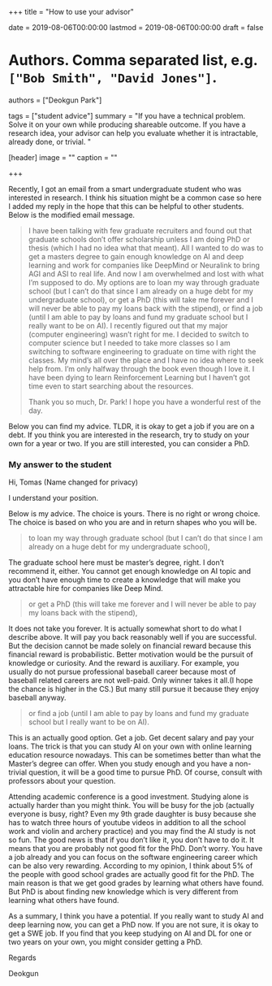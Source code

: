 +++
title = "How to use your advisor"

date = 2019-08-06T00:00:00
lastmod = 2019-08-06T00:00:00
draft = false

# Authors. Comma separated list, e.g. `["Bob Smith", "David Jones"]`.
authors = ["Deokgun Park"]

tags = ["student advice"]
summary = "If you have a technical problem. Solve it on your own while producing shareable outcome. If you have a research idea, your advisor can help you evaluate whether it is intractable, already done, or trivial. "

[header]
image = ""
caption = ""

+++

Recently, I got an email from a smart undergraduate student who was interested in research. I think his situation might be a common case so here I added my reply in the hope that this can be helpful to other students. Below is the modified email message. 

> I have been talking with few graduate recruiters and found out that graduate schools don’t offer scholarship unless I am doing PhD or thesis (which I had no idea what that meant). All I wanted to do was to get a masters degree to gain enough knowledge on AI and deep learning and work for companies like DeepMind or Neuralink to bring AGI and ASI to real life. And now I am overwhelmed and lost with what I’m supposed to do. My options are to loan my way through graduate school (but I can’t do that since I am already on a huge debt for my undergraduate school), or get a PhD (this will take me forever and I will never be able to pay my loans back with the stipend), or find a job (until I am able to pay by loans and fund my graduate school but I really want to be on AI). I recently figured out that my major (computer engineering) wasn’t right for me. I decided to switch to computer science but I needed to take more classes so I am switching to software engineering to graduate on time with right the classes.  My mind’s all over the place and I have no idea where to seek help from.  I’m only halfway through the book even though I love it. I have been dying to learn Reinforcement Learning but I haven’t got time even to start searching about the resources. 
> 
> Thank you so much, Dr. Park! I hope you have a wonderful rest of the day.
 

 Below you can find my advice. TLDR, it is okay to get a job if you are on a debt. If you think you are interested in the research, try to study on your own for a year or two. If you are still interested, you can consider a PhD. 

### My answer to the student


Hi, Tomas (Name changed for privacy)

I understand your position.
 
Below is my advice.  The choice is yours. There is no right or wrong choice. The choice is based on who you are and in return shapes who you will be.
 
 
> to loan my way through graduate school (but I can’t do that since I am already on a huge debt for my undergraduate school),  

The graduate school here must be master’s degree, right. I don’t recommend it, either. You cannot get enough knowledge on AI topic and you don’t have enough time to create a knowledge that will make you attractable hire for companies like Deep Mind.

> or get a PhD (this will take me forever and I will never be able to pay my loans back with the stipend),

It does not take you forever. It is actually somewhat short to do what I describe above. It will pay you back reasonably well if you are successful. But the decision cannot be made solely on financial reward because this financial reward is probabilistic. Better motivation would be the pursuit of knowledge or curiosity. And the reward is auxiliary. For example, you usually do not pursue professional baseball career because most of baseball related careers are not well-paid. Only winner takes it all.(I hope the chance is higher in the CS.) But many still pursue it because they enjoy baseball anyway.

> or find a job (until I am able to pay by loans and fund my graduate school but I really want to be on AI).

This is an actually good option. Get a job. Get decent salary and pay your loans.
The trick is that you can study AI on your own with online learning education resource nowadays. This can be sometimes better than what the Master’s degree can offer.
When you study enough and you have a non-trivial question, it will be a good time to pursue PhD. Of course, consult with professors about your question.


Attending academic conference is a good investment.
Studying alone is actually harder than you might think. You will be busy for the job (actually everyone is busy, right? Even my 9th grade daughter is busy because she has to watch three hours of youtube videos in addition to all the school work and violin and archery practice) and you may find the AI study is not so fun. The good news is that if you don’t like it, you don’t have to do it. It means that you are probably not good fit for the PhD. Don’t worry. You have a job already and you can focus on the software engineering career which can be also very rewarding. According to my opinion, I think about 5% of the people with good school grades are actually good fit for the PhD. The main reason is that we get good grades by learning what others have found. But PhD is about finding new knowledge which is very different from learning what others have found.
 
As a summary, I think you have a potential. If you really want to study AI and deep learning now, you can get a PhD now. If you are not sure, it is okay to get a SWE job. If you find that you keep studying on AI and DL for one or two years on your own, you might consider getting a PhD.
 
Regards
 
Deokgun


